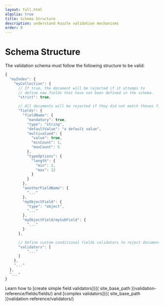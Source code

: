 ```yaml
---
layout: full.html
algolia: true
title: Schema Structure
description: understand Kuzzle validation mechanisms
order: 0
---
```


# Schema Structure

The validation schema must follow the following structure to be valid:

```js
{
  "myIndex": {
    "myCollection": {
      // If true, the document will be rejected if it attemps to
      // define new fields that have not been defined in the schema.
      "strict": true,

      // All documents will be rejected if they did not match theses fields validators
      "fields": {
        "fieldName": {
          "mandatory": true,
          "type": "string",
          "defaultValue": "a default value",
          "multivalued": {
            "value": true,
            "minCount": 1,
            "maxCount": 5
          },
          "typeOptions": {
            "length": {
              "min": 2,
              "max": 12
            }
          }
        },
        "anotherFieldName": {
          "..."
        },
        "myObjectField": {
          "type": "object",
          "..."
        },
        "myObjectField/mySubField": {
          "..."
        }
      },

      // Define custom conditional fields validators to reject document if they meet filters
      "validators": [
          "..."
      ]
    },
    "..."
  },
  "..."
}
```

Learn how to [create simple field validators]({{ site_base_path }}validation-reference/fields/fields/) and [complex validators]({{ site_base_path }}validation-reference/validators/)
